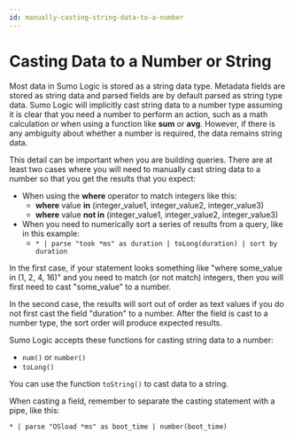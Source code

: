 ```yaml
---
id: manually-casting-string-data-to-a-number
---
```


# Casting Data to a Number or String

Most data in Sumo Logic is stored as a string data type. Metadata fields
are stored as string data and parsed fields are by default parsed as
string type data. Sumo Logic will implicitly cast string data to a
number type assuming it is clear that you need a number to perform an
action, such as a math calculation or when using a function
like **sum** or **avg**. However, if there is any ambiguity about
whether a number is required, the data remains string data.

This detail can be important when you are building queries. There are at
least two cases where you will need to manually cast string data to a
number so that you get the results that you expect:

-   When using the **where** operator to match integers like this:
    -   **where** value **in** (integer_value1, integer_value2,
        integer_value3)
    -   **where** value **not in** (integer_value1, integer_value2,
        integer_value3)
-   When you need to numerically sort a series of results from a query,
    like in this example:
    -   `* | parse "took *ms" as duration | toLong(duration) | sort by duration`

In the first case, if your statement looks something like "where
some_value in (1, 2, 4, 16)" and you need to match (or not match)
integers, then you will first need to cast "some_value" to a number.

In the second case, the results will sort out of order as text values if
you do not first cast the field "duration" to a number. After the field
is cast to a number type, the sort order will produce expected results.

Sumo Logic accepts these functions for casting string data to a number:

-   `num()` or `number()`
-   `toLong()`

You can use the function `toString()` to cast data to a string.

When casting a field, remember to separate the casting statement with a
pipe, like this:

`* | parse "OSload *ms" as boot_time | number(boot_time)`

